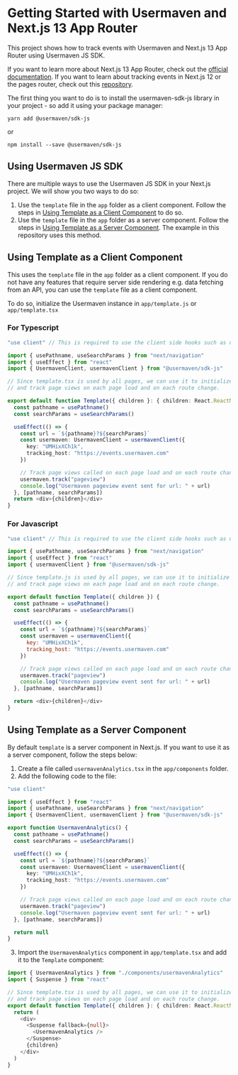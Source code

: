 # Getting Started with Usermaven and Next.js 13 App Router

This project shows how to track events with Usermaven and Next.js 13 App Router using Usermaven JS SDK.

If you want to learn more about Next.js 13 App Router, check out the [official documentation](https://nextjs.org/docs/app/api-reference/functions/use-router). If you want to learn about tracking events in Next.js 12 or the pages router, check out this [repository](https://github.com/usermaven/usermaven-next-example). 

The first thing you want to do is to install the usermaven-sdk-js library in your project - so add it using your package manager:

`yarn add @usermaven/sdk-js`

or

`npm install --save @usermaven/sdk-js`

## Using Usermaven JS SDK

There are multiple ways to use the Usermaven JS SDK in your Next.js project. We will show you two ways to do so:

1. Use the `template` file in the `app` folder as a client component. Follow the steps in [Using Template as a Client Component](#using-template-as-a-client-component) to do so.
2. Use the `template` file in the `app` folder as a server component. Follow the steps in [Using Template as a Server Component](#using-template-as-a-server-component). The example in this repository uses this method.

## Using Template as a Client Component

This uses the `template` file in the `app` folder as a client component. If you do not have any features that require server side rendering e.g. data fetching from an API, you can use the `template` file as a client component.

To do so, initialize the Usermaven instance in `app/template.js` or `app/template.tsx`

### For Typescript

```ts
"use client" // This is required to use the client side hooks such as usePathname and useSearchParams

import { usePathname, useSearchParams } from "next/navigation"
import { useEffect } from "react"
import { UsermavenClient, usermavenClient } from "@usermaven/sdk-js"

// Since template.tsx is used by all pages, we can use it to initialize the Usermaven client
// and track page views on each page load and on each route change.

export default function Template({ children }: { children: React.ReactNode }) {
  const pathname = usePathname()
  const searchParams = useSearchParams()

  useEffect(() => {
    const url = `${pathname}?${searchParams}`
    const usermaven: UsermavenClient = usermavenClient({
      key: "UMHixXCh1k",
      tracking_host: "https://events.usermaven.com"
    })

    // Track page views called on each page load and on each route change
    usermaven.track("pageview")
    console.log("Usermaven pageview event sent for url: " + url)
  }, [pathname, searchParams])
  return <div>{children}</div>
}
```

### For Javascript

```js
"use client" // This is required to use the client side hooks such as usePathname and useSearchParams

import { usePathname, useSearchParams } from "next/navigation"
import { useEffect } from "react"
import { usermavenClient } from "@usermaven/sdk-js"

// Since template.js is used by all pages, we can use it to initialize the Usermaven client
// and track page views on each page load and on each route change.

export default function Template({ children }) {
  const pathname = usePathname()
  const searchParams = useSearchParams()

  useEffect(() => {
    const url = `${pathname}?${searchParams}`
    const usermaven = usermavenClient({
      key: "UMHixXCh1k",
      tracking_host: "https://events.usermaven.com"
    })

    // Track page views called on each page load and on each route change
    usermaven.track("pageview")
    console.log("Usermaven pageview event sent for url: " + url)
  }, [pathname, searchParams])

  return <div>{children}</div>
}
```

## Using Template as a Server Component

By default `template` is a server component in Next.js. If you want to use it as a server component, follow the steps below:

1. Create a file called `usermavenAnalytics.tsx` in the `app/components` folder.
2. Add the following code to the file:

```ts
"use client"

import { useEffect } from "react"
import { usePathname, useSearchParams } from "next/navigation"
import { UsermavenClient, usermavenClient } from "@usermaven/sdk-js"

export function UsermavenAnalytics() {
  const pathname = usePathname()
  const searchParams = useSearchParams()

  useEffect(() => {
    const url = `${pathname}?${searchParams}`
    const usermaven: UsermavenClient = usermavenClient({
      key: "UMHixXCh1k",
      tracking_host: "https://events.usermaven.com"
    })

    // Track page views called on each page load and on each route change
    usermaven.track("pageview")
    console.log("Usermaven pageview event sent for url: " + url)
  }, [pathname, searchParams])

  return null
}
```

3. Import the `UsermavenAnalytics` component in `app/template.tsx` and add it to the `Template` component:

```ts
import { UsermavenAnalytics } from "./components/usermavenAnalytics"
import { Suspense } from "react"

// Since template.tsx is used by all pages, we can use it to initialize the Usermaven client
// and track page views on each page load and on each route change.
export default function Template({ children }: { children: React.ReactNode }) {
  return (
    <div>
      <Suspense fallback={null}>
        <UsermavenAnalytics />
      </Suspense>
      {children}
    </div>
  )
}
```
